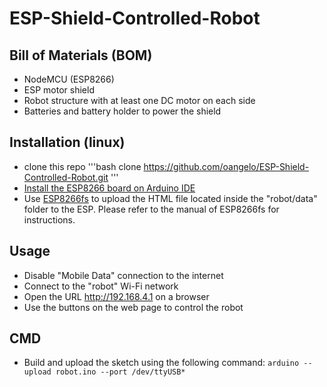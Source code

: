 # ESP-Shield-Controlled-Robot

## Bill of Materials (BOM)

* NodeMCU (ESP8266)
* ESP motor shield
* Robot structure with at least one DC motor on each side
* Batteries and battery holder to power the shield

## Installation (linux)

* clone this repo '''bash clone https://github.com/oangelo/ESP-Shield-Controlled-Robot.git '''
* [Install the ESP8266 board on Arduino IDE](https://github.com/esp8266/Arduino)
* Use [ESP8266fs](https://github.com/esp8266/arduino-esp8266fs-plugin) to upload the HTML file located inside the "robot/data" folder to the ESP. Please refer to the manual of ESP8266fs for instructions.

## Usage

* Disable "Mobile Data" connection to the internet
* Connect to the "robot" Wi-Fi network
* Open the URL http://192.168.4.1 on a browser
* Use the buttons on the web page to control the robot

## CMD 

* Build and upload the sketch using the following command: `arduino --upload robot.ino --port /dev/ttyUSB*`
